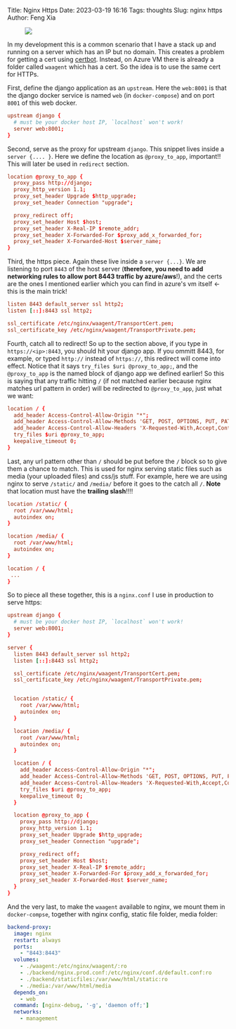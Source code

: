 Title: Nginx Https
Date: 2023-03-19 16:16
Tags: thoughts
Slug: nginx https
Author: Feng Xia

<figure class="col s12">
  <img src="images/DSC_0820.JPG"/>
</figure>

In my development this is a common scenario that I have a stack up and
running on a server which has an IP but no domain. This creates a
problem for getting a cert using [certbot][1]. Instead, on Azure VM
there is already a folder called `waagent` which has a cert. So the
idea is to use the same cert for HTTPs.

First, define the django application as an `upstream`. Here the
`web:8001` is that the django docker service is named `web` (in
`docker-compose`) and on port `8001` of this web docker.

```conf
upstream django {
  # must be your docker host IP, `localhost` won't work!
  server web:8001;
}
```

Second, serve as the proxy for upstream `django`. This snippet lives
inside a `server {.... }`. Here we define the location as
`@proxy_to_app`, important!! This will later be used in `redirect` section.

```conf
location @proxy_to_app {
  proxy_pass http://django;
  proxy_http_version 1.1;
  proxy_set_header Upgrade $http_upgrade;
  proxy_set_header Connection "upgrade";

  proxy_redirect off;
  proxy_set_header Host $host;
  proxy_set_header X-Real-IP $remote_addr;
  proxy_set_header X-Forwarded-For $proxy_add_x_forwarded_for;
  proxy_set_header X-Forwarded-Host $server_name;
}
```

Third, the https piece. Again these live inside a `server {...}`.
We are listening to port `8443` of the host server (**therefore, you
need to add networking rules to allow port 8443 traffic by
azure/aws**!), and the certs are the ones I mentioned earlier which
you can find in azure's vm itself &larr; this is the main trick!

```conf
listen 8443 default_server ssl http2;
listen [::]:8443 ssl http2;

ssl_certificate /etc/nginx/waagent/TransportCert.pem;
ssl_certificate_key /etc/nginx/waagent/TransportPrivate.pem;
```

Fourth, catch all to redirect! So up to the section above, if you type
in `https://<ip>:8443`, you should hit your django app. If you ommitt
8443, for example, or typed `http://` instead of `https://`, this
redirect will come into effect. Notice that it says `try_files $uri
@proxy_to_app;`, and the `@proxy_to_app` is the named block of django
app we defined earlier! So this is saying that any traffic hitting `/`
(if not matched earlier because nginx matches url pattern in order)
will be redirected to `@proxy_to_app`, just what we want:

```conf
location / {
  add_header Access-Control-Allow-Origin "*";
  add_header Access-Control-Allow-Methods 'GET, POST, OPTIONS, PUT, PATCH, DELETE';
  add_header Access-Control-Allow-Headers 'X-Requested-With,Accept,Content-Type, Origin';
  try_files $uri @proxy_to_app;
  keepalive_timeout 0;
}
```

Last, any url pattern other than `/` should be put before the `/`
block so to give them a chance to match. This is used for nginx
serving static files such as media (your uploaded files) and css/js
stuff. For example, here we are using nginx to serve `/static/` and
`/media/` before it goes to the catch all `/`. **Note** that location
must have the **trailing slash**!!!!

```conf
location /static/ {
  root /var/www/html;
  autoindex on;
}

location /media/ {
  root /var/www/html;
  autoindex on;
}

location / {
 ...
}
```

So to piece all these together, this is a `nginx.conf` I use in
production to serve https:

```conf
upstream django {
  # must be your docker host IP, `localhost` won't work!
  server web:8001;
}

server {
  listen 8443 default_server ssl http2;
  listen [::]:8443 ssl http2;

  ssl_certificate /etc/nginx/waagent/TransportCert.pem;
  ssl_certificate_key /etc/nginx/waagent/TransportPrivate.pem;


  location /static/ {
    root /var/www/html;
    autoindex on;
  }

  location /media/ {
    root /var/www/html;
    autoindex on;
  }

  location / {
    add_header Access-Control-Allow-Origin "*";
    add_header Access-Control-Allow-Methods 'GET, POST, OPTIONS, PUT, PATCH, DELETE';
    add_header Access-Control-Allow-Headers 'X-Requested-With,Accept,Content-Type, Origin';
    try_files $uri @proxy_to_app;
    keepalive_timeout 0;
  }

  location @proxy_to_app {
    proxy_pass http://django;
    proxy_http_version 1.1;
    proxy_set_header Upgrade $http_upgrade;
    proxy_set_header Connection "upgrade";

    proxy_redirect off;
    proxy_set_header Host $host;
    proxy_set_header X-Real-IP $remote_addr;
    proxy_set_header X-Forwarded-For $proxy_add_x_forwarded_for;
    proxy_set_header X-Forwarded-Host $server_name;
  }
}
```

And the very last, to make the `waagent` available to nginx, we mount
them in `docker-compse`, together with nginx config, static file
folder, media folder:

```yml
backend-proxy:
  image: nginx
  restart: always
  ports:
    - "8443:8443"
  volumes:
    - ./waagent:/etc/nginx/waagent/:ro
    - ./backend/nginx.prod.conf:/etc/nginx/conf.d/default.conf:ro
    - ./backend/staticfiles:/var/www/html/static:ro
    - ./media:/var/www/html/media
  depends_on:
    - web
  command: [nginx-debug, '-g', 'daemon off;']
  networks:
    - management
```



[1]: https://certbot.eff.org/
